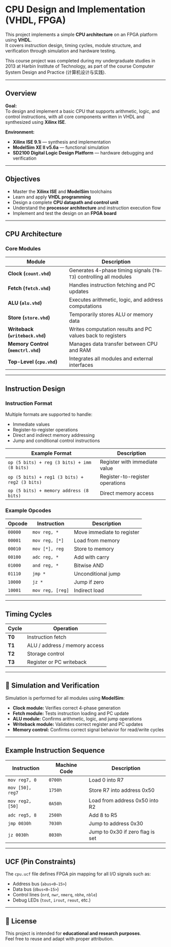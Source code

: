 # CPU Design and Implementation (VHDL, FPGA)

This project implements a simple **CPU architecture** on an FPGA platform using **VHDL**.  
It covers instruction design, timing cycles, module structure, and verification through simulation and hardware testing.  

This course project was completed during my undergraduate studies in 2013 at Harbin Institute of Technology, as part of the course Computer System Design and Practice (计算机设计与实践).



---

## Overview

**Goal:**  
To design and implement a basic CPU that supports arithmetic, logic, and control instructions, with all core components written in VHDL and synthesized using **Xilinx ISE**.

**Environment:**
- **Xilinx ISE 9.1i** — synthesis and implementation  
- **ModelSim XE II v5.6a** — functional simulation  
- **SD2100 Digital Logic Design Platform** — hardware debugging and verification

---

## Objectives

- Master the **Xilinx ISE** and **ModelSim** toolchains  
- Learn and apply **VHDL programming**  
- Design a complete **CPU datapath and control unit**  
- Understand the **processor architecture** and instruction execution flow  
- Implement and test the design on an **FPGA board**

---

## CPU Architecture

### Core Modules

| Module | Description |
|--------|--------------|
| **Clock (`count.vhd`)** | Generates 4-phase timing signals (`T0–T3`) controlling all modules |
| **Fetch (`fetch.vhd`)** | Handles instruction fetching and PC updates |
| **ALU (`alu.vhd`)** | Executes arithmetic, logic, and address computations |
| **Store (`store.vhd`)** | Temporarily stores ALU or memory data |
| **Writeback (`writeback.vhd`)** | Writes computation results and PC values back to registers |
| **Memory Control (`memctrl.vhd`)** | Manages data transfer between CPU and RAM |
| **Top-Level (`cpu.vhd`)** | Integrates all modules and external interfaces |

---

## Instruction Design

### Instruction Format

Multiple formats are supported to handle:
- Immediate values
- Register-to-register operations
- Direct and indirect memory addressing
- Jump and conditional control instructions

| Example Format | Description |
|----------------|--------------|
| `op (5 bits) + reg (3 bits) + imm (8 bits)` | Register with immediate value |
| `op (5 bits) + reg1 (3 bits) + reg2 (3 bits)` | Register-to-register operations |
| `op (5 bits) + memory address (8 bits)` | Direct memory access |

### Example Opcodes

| Opcode | Instruction | Description |
|--------|--------------|-------------|
| `00000` | `mov reg, *` | Move immediate to register |
| `00001` | `mov reg, [*]` | Load from memory |
| `00010` | `mov [*], reg` | Store to memory |
| `00100` | `adc reg, *` | Add with carry |
| `01000` | `and reg, *` | Bitwise AND |
| `01110` | `jmp *` | Unconditional jump |
| `10000` | `jz *` | Jump if zero |
| `10001` | `mov reg, [reg]` | Indirect load |

---

## Timing Cycles

| Cycle | Operation |
|-------|------------|
| **T0** | Instruction fetch |
| **T1** | ALU / address / memory access |
| **T2** | Storage control |
| **T3** | Register or PC writeback |

---

## 🔧 Simulation and Verification

Simulation is performed for all modules using **ModelSim**:

- **Clock module:** Verifies correct 4-phase generation  
- **Fetch module:** Tests instruction loading and PC update  
- **ALU module:** Confirms arithmetic, logic, and jump operations  
- **Writeback module:** Validates correct register and PC updates  
- **Memory control:** Confirms correct signal behavior for read/write cycles  

---

## Example Instruction Sequence

| Instruction | Machine Code | Description |
|--------------|--------------|--------------|
| `mov reg7, 0` | `0700h` | Load 0 into R7 |
| `mov [50], reg7` | `1750h` | Store R7 into address 0x50 |
| `mov reg2, [50]` | `0A50h` | Load from address 0x50 into R2 |
| `adc reg5, 8` | `2508h` | Add 8 to R5 |
| `jmp 0030h` | `7030h` | Jump to address 0x30 |
| `jz 0030h` | `8030h` | Jump to 0x30 if zero flag is set |

---

## UCF (Pin Constraints)

The `cpu.ucf` file defines FPGA pin mapping for all I/O signals such as:
- Address bus (`abus<0–15>`)
- Data bus (`dbus<0–15>`)
- Control lines (`nrd`, `nwr`, `nmerq`, `nbhe`, `nble`)
- Debug LEDs (`tout`, `irout`, `reout`, etc.)

---

## 🧾 License

This project is intended for **educational and research purposes**.  
Feel free to reuse and adapt with proper attribution.
